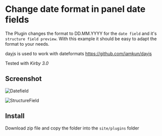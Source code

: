# Change date format in panel date fields
The Plugin changes the format to DD.MM.YYYY for the `date field` and it's `structure field preview`.
With this example it should be easy to adapt the format to your needs.

dayjs is used to work with dateformats https://github.com/iamkun/dayjs

Tested with *Kirby 3.0*

## Screenshot

![Datefield](https://discourse-cdn-sjc2.com/standard17/uploads/getkirby/original/2X/d/dab603fcb5ce6b2ee3fa7760515b517cd0a2f21c.png)

![StructureField](https://discourse-cdn-sjc2.com/standard17/uploads/getkirby/original/2X/b/b41e1604c7279e313a7354a67646dd300503cd53.png)

## Install
Download zip file and copy the folder into the ```site/plugins``` folder
